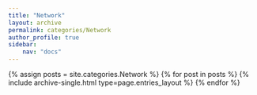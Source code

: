 ```yaml
---
title: "Network"
layout: archive
permalink: categories/Network
author_profile: true
sidebar:
    nav: "docs"
---
```



{% assign posts = site.categories.Network %}
{% for post in posts %} {% include archive-single.html type=page.entries_layout %} {% endfor %}